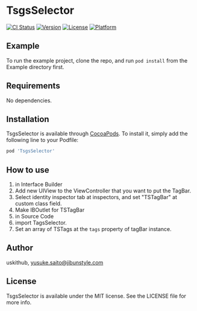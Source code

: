 # TsgsSelector

[![CI Status](https://img.shields.io/travis/yusuke-tech/TsgsSelector.svg?style=flat)](https://travis-ci.org/yusuke-tech/TsgsSelector)
[![Version](https://img.shields.io/cocoapods/v/TsgsSelector.svg?style=flat)](https://cocoapods.org/pods/TsgsSelector)
[![License](https://img.shields.io/cocoapods/l/TsgsSelector.svg?style=flat)](https://cocoapods.org/pods/TsgsSelector)
[![Platform](https://img.shields.io/cocoapods/p/TsgsSelector.svg?style=flat)](https://cocoapods.org/pods/TsgsSelector)

## Example

To run the example project, clone the repo, and run `pod install` from the Example directory first.

## Requirements

No dependencies.

## Installation

TsgsSelector is available through [CocoaPods](https://cocoapods.org). To install
it, simply add the following line to your Podfile:

```ruby
pod 'TsgsSelector'
```

## How to use

1. in Interface Builder
  1. Add new UIView to the ViewController that you want to put the TagBar.
  2. Select identity inspector tab at inspectors, and set "TSTagBar" at custom class field.
  3. Make IBOutlet for TSTagBar
2. in Source Code
  1. import TagsSelector.
  2. Set an array of TSTags at the `tags` property of tagBar instance.


## Author

uskithub, yusuke.saito@jibunstyle.com

## License

TsgsSelector is available under the MIT license. See the LICENSE file for more info.
